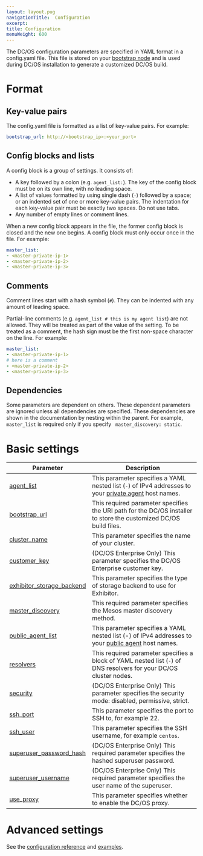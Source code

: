 ```yaml
---
layout: layout.pug
navigationTitle:  Configuration
excerpt:
title: Configuration
menuWeight: 600
---
```


The DC/OS configuration parameters are specified in YAML format in a config.yaml file. This file is stored on your [bootstrap node](/1.9/installing/oss/custom/system-requirements/#bootstrap-node) and is used during DC/OS installation to generate a customized DC/OS build.

# Format

## Key-value pairs
The config.yaml file is formatted as a list of key-value pairs. For example:

```yaml
bootstrap_url: http://<bootstrap_ip>:<your_port>
```

## Config blocks and lists
A config block is a group of settings. It consists of:

- A key followed by a colon (e.g. `agent_list:`). The key of the config block must be on its own line, with no leading space.
- A list of values formatted by using single dash (`-`) followed by a space; or an indented set of one or more key-value pairs. The indentation for each key-value pair must be exactly two spaces. Do not use tabs.
- Any number of empty lines or comment lines.

When a new config block appears in the file, the former config block is closed and the new one begins. A config block must only occur once in the file. For example:

```yaml
master_list:
- <master-private-ip-1>
- <master-private-ip-2>
- <master-private-ip-3>
```

## Comments
Comment lines start with a hash symbol (`#`). They can be indented with any amount of leading space.

Partial-line comments (e.g. `agent_list # this is my agent list`) are not allowed. They will be treated as part of the value of the setting. To be treated as a comment, the hash sign must be the first non-space character on the line. For example:

```yaml
master_list:
- <master-private-ip-1>
# here is a comment
- <master-private-ip-2>
- <master-private-ip-3>
```

## Dependencies
Some parameters are dependent on others. These dependent parameters are ignored unless all dependencies are specified. These dependencies are shown in the documentation by nesting within the parent. For example, `master_list` is required only if you specify ` master_discovery: static`.

# Basic settings

| Parameter                              | Description                                                                                                                                               |
|----------------------------------------|-----------------------------------------------------------------------------------------------------------------------------------------------------------|
| [agent_list](/1.9/installing/oss/custom/configuration/configuration-parameters/#agent_list)      | This parameter specifies a YAML nested list (`-`) of IPv4 addresses to your [private agent](/1.9/overview/concepts/#private-agent-node) host names.                  |
| [bootstrap_url](/1.9/installing/oss/custom/configuration/configuration-parameters/#bootstrap_url)                          | This required parameter specifies the URI path for the DC/OS installer to store the customized DC/OS build files.                                         |
| [cluster_name](/1.9/installing/oss/custom/configuration/configuration-parameters/#cluster_name)                           | This parameter specifies the name of your cluster.    |
| [customer_key](/1.9/installing/oss/custom/configuration/configuration-parameters/#customer_key)                  | (DC/OS Enterprise Only) This parameter specifies the DC/OS Enterprise customer key.   |
| [exhibitor_storage_backend](/1.9/installing/oss/custom/configuration/configuration-parameters/#exhibitor_storage_backend)         | This parameter specifies the type of storage backend to use for Exhibitor.          |
| [master_discovery](/1.9/installing/oss/custom/configuration/configuration-parameters/#master_discovery)                          | This required parameter specifies the Mesos master discovery method.         |
| [public_agent_list](/1.9/installing/oss/custom/configuration/configuration-parameters/#public_agent_list)       | This parameter specifies a YAML nested list (-) of IPv4 addresses to your [public agent](/1.9/overview/concepts/#public-agent-node) host names.    |
| [resolvers](/1.9/installing/oss/custom/configuration/configuration-parameters/#resolvers)       | This required parameter specifies a block of YAML nested list (`-`) of DNS resolvers for your DC/OS cluster nodes.   |
| [security](/1.9/installing/oss/custom/configuration/configuration-parameters/#security)                           | (DC/OS Enterprise Only) This parameter specifies the security mode: disabled, permissive, strict.  |
| [ssh_port](/1.9/installing/oss/custom/configuration/configuration-parameters/#ssh_port)                           | This parameter specifies the port to SSH to, for example 22.          |
| [ssh_user](/1.9/installing/oss/custom/configuration/configuration-parameters/#ssh_user)                           | This parameter specifies the SSH username, for example `centos`.     |
| [superuser_password_hash](/1.9/installing/oss/custom/configuration/configuration-parameters/#superuser_password_hash)            | (DC/OS Enterprise Only) This required parameter specifies the hashed superuser password.      |
| [superuser_username](/1.9/installing/oss/custom/configuration/configuration-parameters/#superuser_username)               | (DC/OS Enterprise Only) This required parameter specifies the user name of the superuser.    |
| [use_proxy](/1.9/installing/oss/custom/configuration/configuration-parameters/#use_proxy)        | This parameter specifies whether to enable the DC/OS proxy.     |


# Advanced settings

See the [configuration reference](/1.9/installing/oss/custom/configuration/configuration-parameters/) and [examples](/1.9/installing/oss/custom/configuration/examples/).